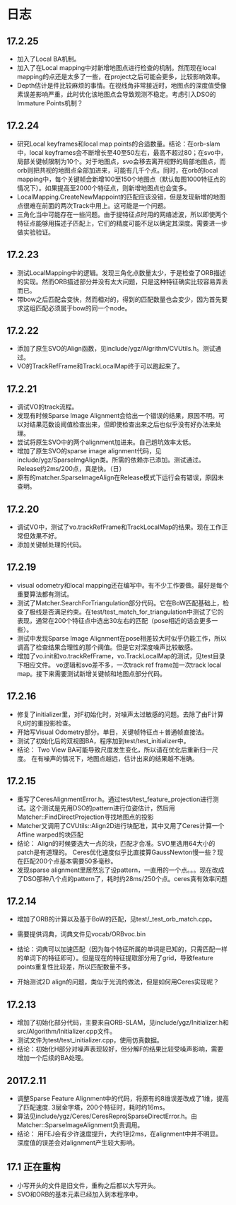 # 日志
## 17.2.25 
- 加入了Local BA机制。
- 加入了在Local mapping中对新增地图点进行检查的机制。然而现在local mapping的点还是太多了一些，在project之后可能会更多，比较影响效率。
- Depth估计是件比较麻烦的事情。在视线角非常接近时，地图点的深度值受像素误差影响严重，此时优化该地图点会导致观测不稳定。考虑引入DSO的Immature Points机制？

## 17.2.24
- 研究Local keyframes和local map points的合适数量。结论：在orb-slam中，local keyframes会不断增长至40至50左右，最高不超过80；在svo中，局部关键帧限制为10个。对于地图点，svo会移去离开视野的局部地图点，而orb则把共视的地图点全部加进来，可能有几千个点。同时，在orb的local mapping中，每个关键帧会新增100至150个地图点（默认每图1000特征点的情况下）。如果提高至2000个特征点，则新增地图点也会变多。
- LocalMapping.CreateNewMappoint的匹配应该没错，但是发现新增的地图点很难在前面的两次Track中用上。这可能是一个问题。
- 三角化当中可能存在一些问题。由于提特征点时用的网络滤波，所以即使两个特征点能够用描述子匹配上，它们的精度可能不足以确定其深度。需要进一步做实验验证。

## 17.2.23
- 测试LocalMapping中的逻辑。发现三角化点数量太少，于是检查了ORB描述的实现。然而ORB描述部分并没有太大问题，只是这种特征确实比较容易弄丢而已。
- 带bow之后匹配会变快，然而相对的，得到的匹配数量也会变少，因为首先要求这组匹配必须属于bow的同一个node。

## 17.2.22
- 添加了原生SVO的Align函数，见include/ygz/Algrithm/CVUtils.h。测试通过。
- VO的TrackRefFrame和TrackLocalMap终于可以跑起来了。

## 17.2.21
- 调试VO的track流程。
- 发现有时候Sparse Image Alignment会给出一个错误的结果，原因不明。可以对结果范数设阈值检查出来，但即使检查出来之后也似乎没有好办法来处理。
- 尝试将原生SVO中的两个alignment加进来。自己趟坑效率太低。
- 增加了原生SVO的sparse image alignment代码，见include/ygz/SparseImgAlign类。所需的依赖亦已添加。测试通过。 Release约2ms/200点，真是快。（日）
- 原有的matcher.SparseImageAlign在Release模式下运行会有错误，原因未查明。

## 17.2.20
- 调试VO中，测试了vo.trackRefFrame和TrackLocalMap的结果。现在工作正常但效果不好。
- 添加关键帧处理的代码。

## 17.2.19
- visual odometry和local mapping还在编写中。有不少工作要做。最好是每个重要算法都有测试。
- 测试了Matcher.SearchForTriangulation部分代码。它在BoW匹配基础上，检查了极线是否满足约束。在test/test_match_for_triangulation中测试了它的表现，通常在200个特征点中选出30左右的匹配（pose相近的话会更多一些）。
- 测试中发现Sparse Image Alignment在pose相差较大时似乎仍能工作，所以调高了检查结果合理性的那个阈值。但是它对深度噪声比较敏感。
- 增加了vo.init和vo.trackRefFrame，vo.TrackLocalMap的测试，见test目录下相应文件。 vo逻辑和svo差不多，一次track ref frame加一次track local map。接下来需要测试新增关键帧和地图点部分代码。

## 17.2.16
- 修复了initializer里，对F初始化时，对噪声太过敏感的问题。去除了由F计算R,t时的重投影检查。
- 开始写Visual Odometry部分。单目，关键帧特征点＋普通帧直接法。
- 测试了初始化后的双视图BA，程序加到test/test_initializer中。
- 结论：
Two View BA可能导致尺度发生变化，所以请在优化后重新归一尺度。
在有噪声的情况下，地图点越远，估计出来的结果越不准确。

## 17.2.15
- 重写了CeresAlignmentError.h。通过test/test_feature_projection进行测试。这个测试是先用DSO的pattern进行位姿估计，然后用Matcher::FindDirectProjection寻找地图点的投影
- Matcher又调用了CVUtils::Align2D进行块配准，其中又用了Ceres计算一个Affine warped的块匹配
- 结论：
Align的时候要选大一点的块，匹配才会准。SVO里选用64大小的patch是有道理的。
Ceres优化速度似乎比直接算GaussNewton慢一些？现在匹配200个点基本需要50多毫秒。
- 发现sparse alignment里居然忘了设pattern，一直用的一个点。。。现在改成了DSO那种八个点的pattern了，耗时约28ms/250个点。ceres真有效率问题


## 17.2.14
- 增加了ORB的计算以及基于BoW的匹配，见test/_test_orb_match.cpp。 
- 需要提供词典，词典文件见vocab/ORBvoc.bin 
- 结论：词典可以加速匹配（因为每个特征所属的单词是已知的，只需匹配一样的单词下的特征即可）。但是现在的特征提取部分用了grid，导致feature points重复性比较差，所以匹配数量不多。

- 开始测试2D align的问题，类似于光流的做法，但是如何用Ceres实现呢？

## 17.2.13 
- 增加了初始化部分代码，主要来自ORB-SLAM，见include/ygz/Initializer.h和src/Algorithm/Initializer.cpp文件。
- 测试文件为test/test_initializer.cpp，使用仿真数据。
- 结论：初始化H部分对噪声表现较好，但分解F的结果比较受噪声影响，需要增加一个后续的BA处理。

## 2017.2.11
- 调整Sparse Feature Alignment中的代码，将原有的8维误差改成了1维，提高了匹配速度. 3层金字塔，200个特征时，耗时约16ms。
- 算法见include/ygz/Ceres/CeresReprojSparseDirectError.h。由Matcher::SparseImageAlignment负责调用。
- 结论：
用FEJ会有少许速度提升，大约1到2ms，在alignment中并不明显。
深度值的误差会对alignment产生较大影响。

## 17.1 正在重构
- 小写开头的文件是旧文件，重构之后都以大写开头。
- SVO和ORB的基本元素已经加入到本程序中。